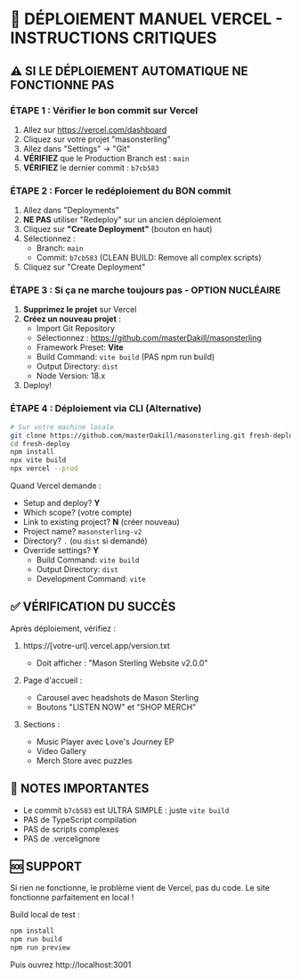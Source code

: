 # 🚨 DÉPLOIEMENT MANUEL VERCEL - INSTRUCTIONS CRITIQUES

## ⚠️ SI LE DÉPLOIEMENT AUTOMATIQUE NE FONCTIONNE PAS

### ÉTAPE 1 : Vérifier le bon commit sur Vercel

1. Allez sur https://vercel.com/dashboard
2. Cliquez sur votre projet "masonsterling"
3. Allez dans "Settings" → "Git"
4. **VÉRIFIEZ** que le Production Branch est : `main`
5. **VÉRIFIEZ** le dernier commit : `b7cb583`

### ÉTAPE 2 : Forcer le redéploiement du BON commit

1. Allez dans "Deployments"
2. **NE PAS** utiliser "Redeploy" sur un ancien déploiement
3. Cliquez sur **"Create Deployment"** (bouton en haut)
4. Sélectionnez :
   - Branch: `main`
   - Commit: `b7cb583` (CLEAN BUILD: Remove all complex scripts)
5. Cliquez sur "Create Deployment"

### ÉTAPE 3 : Si ça ne marche toujours pas - OPTION NUCLÉAIRE

1. **Supprimez le projet** sur Vercel
2. **Créez un nouveau projet** :
   - Import Git Repository
   - Sélectionnez : https://github.com/masterDakill/masonsterling
   - Framework Preset: **Vite**
   - Build Command: `vite build` (PAS npm run build)
   - Output Directory: `dist`
   - Node Version: 18.x
3. Deploy!

### ÉTAPE 4 : Déploiement via CLI (Alternative)

```bash
# Sur votre machine locale
git clone https://github.com/masterDakill/masonsterling.git fresh-deploy
cd fresh-deploy
npm install
npx vite build
npx vercel --prod
```

Quand Vercel demande :
- Setup and deploy? **Y**
- Which scope? (votre compte)
- Link to existing project? **N** (créer nouveau)
- Project name? `masonsterling-v2`
- Directory? `.` (ou `dist` si demandé)
- Override settings? **Y**
  - Build Command: `vite build`
  - Output Directory: `dist`
  - Development Command: `vite`

## ✅ VÉRIFICATION DU SUCCÈS

Après déploiement, vérifiez :

1. https://[votre-url].vercel.app/version.txt
   - Doit afficher : "Mason Sterling Website v2.0.0"

2. Page d'accueil :
   - Carousel avec headshots de Mason Sterling
   - Boutons "LISTEN NOW" et "SHOP MERCH"

3. Sections :
   - Music Player avec Love's Journey EP
   - Video Gallery
   - Merch Store avec puzzles

## 📝 NOTES IMPORTANTES

- Le commit `b7cb583` est ULTRA SIMPLE : juste `vite build`
- PAS de TypeScript compilation
- PAS de scripts complexes
- PAS de .vercelignore

## 🆘 SUPPORT

Si rien ne fonctionne, le problème vient de Vercel, pas du code.
Le site fonctionne parfaitement en local !

Build local de test :
```bash
npm install
npm run build
npm run preview
```

Puis ouvrez http://localhost:3001